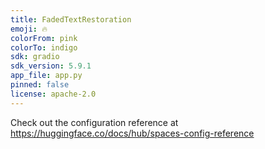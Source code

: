 ```yaml
---
title: FadedTextRestoration
emoji: 🔥
colorFrom: pink
colorTo: indigo
sdk: gradio
sdk_version: 5.9.1
app_file: app.py
pinned: false
license: apache-2.0
---
```


Check out the configuration reference at https://huggingface.co/docs/hub/spaces-config-reference
